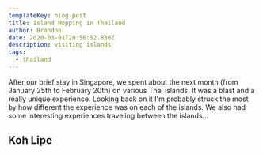 ```yaml
---
templateKey: blog-post
title: Island Hopping in Thailand
author: Brandon
date: 2020-03-01T20:56:52.830Z
description: visiting islands
tags:
  - thailand
---
```

After our brief stay in Singapore, we spent about the next month (from January 25th to February 20th) on various Thai islands. It was a blast and a really unique experience. Looking back on it I'm probably struck the most by how different the experience was on each of the islands. We also had some interesting experiences traveling between the islands...

## Koh Lipe
